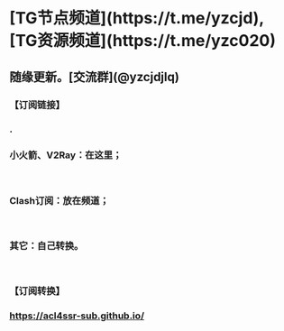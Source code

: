 </br>
<h1 strong>[TG节点频道](https://t.me/yzcjd), [TG资源频道](https://t.me/yzc020) </h1>

<h2 strong>随缘更新。[交流群](@yzcjdjlq) </h2>

<h3>【订阅链接】<h3>
.
<h3>小火箭、V2Ray：在这里；</h3><br>

<h3>Clash订阅：放在频道；</h3><br>

<h3>其它：自己转换。</h3><br>

<h3 strong>【订阅转换】<h3>

https://acl4ssr-sub.github.io/

